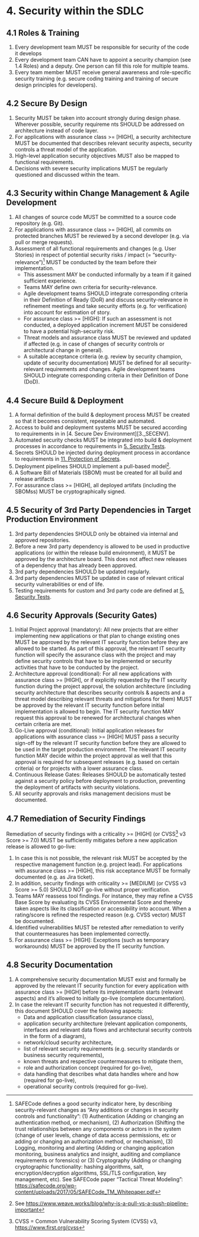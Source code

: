 # 4. Security within the SDLC

## 4.1 Roles & Training
1. Every development team MUST be responsible for security of the code it develops
2. Every development team CAN have to appoint a security champion (see 1.4 Roles) and a deputy. One person can fill this role for multiple teams.
3. Every team member MUST receive general awareness and role-specific security training (e.g. secure coding training and training of secure design principles for developers).

## 4.2 Secure By Design
1. Security MUST be taken into account strongly during design phase. Wherever possible, security requireme nts SHOULD be addressed on architecture instead of code layer.
2. For applications with assurance class >= [HIGH], a security architecture MUST be documented that describes relevant security aspects, security controls a threat model of the application. 
3. High-level application security objectives MUST also be mapped to functional requirements. 
4. Decisions with severe security implications MUST be regularly questioned and discussed within the team.

## 4.3 Security within Change Management & Agile Development
1. All changes of source code MUST be committed to a source code repository (e.g. Git).
2. For applications with assurance class >= [HIGH], all commits on protected branches MUST be reviewed by a second developer (e.g. via pull or merge requests).
3. Assessment of all functional requirements and changes (e.g. User Stories) in respect of potential security risks / impact (= “security-relevance”)[^1] MUST be conducted by the team before their implementation.
   - This assessment MAY be conducted informally by a team if it gained sufficient experience.
   - Teams MAY define own criteria for security-relevance.
   - Agile development teams SHOULD integrate corresponding criteria in their Definition of Ready (DoR) and discuss security-relevance in refinement meetings and take security efforts (e.g. for verification) into account for estimation of story.
   - For assurance class >= [HIGH]: If such an assessment is not conducted, a deployed application increment MUST be considered to have a potential high-security risk.
   - Threat models and assurance class MUST be reviewed and updated if affected (e.g. in case of changes of security controls or architectural change in general).
   - A suitable acceptance criteria (e.g. review by security champion, update of security documentation) MUST be defined for all security-relevant requirements and changes. Agile development teams SHOULD integrate corresponding criteria in their Definition of Done (DoD).

## 4.4 Secure Build & Deployment
1. A formal definition of the build & deployment process MUST be created so that it becomes consistent, repeatable and automated.
2. Access to build and deployment systems MUST be secured according to requirements in in [4. Secure Dev Environment][3._SECENV].
3. Automated security checks MUST be integrated into build & deployment processes in accordance to requirements in [5. Security Tests][A_SECTESTS].
4. Secrets SHOULD be injected during deployment process in accordance to requirements in [11. Protection of Secrets][B_SECRETS].
5. Deployment pipelines SHOULD implement a pull-based model[^3].
6. A Software Bill of Materials (SBOM) must be created for all build and release artifacts
7. For assurance class >= [HIGH], all deployed artifats (including the SBOMss) MUST be cryptographically signed.

## 4.5 Security of 3rd Party Dependencies in Target Production Environment
1. 3rd party dependencies SHOULD only be obtained via internal and approved repositories.
2. Before a new 3rd party dependency is allowed to be used in productive applications (or within the release build environment), it MUST be approved by the architecture board. This does not affect new releases of a dependency that has already been approved.
3. 3rd party dependencies SHOULD be updated regularly.
4. 3rd party dependencies MUST be updated in case of relevant critical security vulnerabilities or end of life.
5. Testing requirements for custom and 3rd party code are defined at [5. Security Tests][A_SECTESTS].

## 4.6 Security Approvals (Security Gates)
1. Initial Project approval (mandatory): All new projects that are either implementing new applications or that plan to change existing ones MUST be approved by the relevant IT security function before they are allowed to be started. As part of this approval, the relevant IT security function will specify the assurance class with the project and may define security controls that have to be implemented or security activities that have to be conducted by the project.
2. Architecture approval (conditional): For all new applications with assurance class >= [HIGH], or if explicitly requested by the IT security function during the project approval, the solution architecture (including security architecture that describes security controls & aspects and a threat model describing relevant threats and mitigations for them) MUST be approved by the relevant IT security function before initial implementation is allowed to begin. The IT security function MAY request this approval to be renewed for architectural changes when certain criteria are met.
3. Go-Live approval (conditional): Initial application releases for applications with assurance class >= [HIGH] MUST pass a security sign-off by the relevant IT security function before they are allowed to be used in the target production environment. The relevant IT security function MAY decide within the project approval as well that this approval is required for subsequent releases (e.g. based on certain criteria) or for projects with a lower assurance class.
4. Continuous Release Gates: Releases SHOULD be automatically tested against a security policy before deployment to production, preventing the deployment of artifacts with security violations.
5. All security approvals and risks management decisions must be documented.

## 4.7 Remediation of Security Findings
Remediation of security findings with a criticality >= [HIGH] (or CVSS[^2] v3 Score >= 7.0) MUST be sufficiently mitigates before a new application release is allowed to go-live:

1. In case this is not possible, the relevant risk MUST be accepted by the respective management function (e.g. project lead). For applications with assurance class >= [HIGH], this risk acceptance MUST be formally documented (e.g. as Jira ticket).
2. In addition, security findings with criticality >= [MEDIUM] (or CVSS v3 Score >= 5.0) SHOULD NOT go-live without proper verification.
3. Teams MAY reassess tool findings. For instance, they may refine a CVSS Base Score by evaluating its CVSS Environmental Score and thereby taken aspects like its classification or accessibility into account. When a rating/score is refined the respected reason (e.g. CVSS vector) MUST be documented.
4. Identified vulnerabilities MUST be retested after remediation to verify that countermeasures has been implemented correctly.
5. For assurance class >= [HIGH]: Exceptions (such as temporary workarounds) MUST be approved by the IT security function.

## 4.8 Security Documentation

1. A comprehensive security documentation MUST exist and formally be approved by the relevant IT security function for every application with assurance class >= [HIGH] before its implementation starts (relevant aspects) and it’s allowed to initially go-live (complete documentation).
2. In case the relevant IT security function has not requested it differently, this document SHOULD cover the following aspects:
   - Data and application classification (assurance class),
   - application security architecture (relevant application components, interfaces and relevant data flows and architectural security controls in the form of a diagram),
   - network/cloud security architecture,
   - list of relevant security requirements (e.g. security standards or business  security requirements),
   - known threats and respective countermeasures to mitigate them,
   - role and authorization concept (required for go-live),
   - data handling that describes what data handles where and how (required for go-live),
   - operational security controls (required for go-live).

[^1]: SAFECode defines a good security indicator here, by describing security-relevant changes as “Any additions or changes in security controls and functionality”: (1) Authentication (Adding or changing an authentication method, or mechanism), (2) Authorization (Shifting the trust relationships between any components or actors in the system (change of user levels, change of data access permissions, etc or adding or changing an authorization method, or mechanism), (3) Logging, monitoring and alerting (Adding or changing application monitoring, business analytics and insight, auditing and compliance requirements or forensics) or (3) Cryptography (Adding or changing cryptographic functionality: hashing algorithms, salt, encryption/decryption algorithms, SSL/TLS configuration, key management, etc). See SAFECode paper “Tactical Threat Modeling”: https://safecode.org/wp-content/uploads/2017/05/SAFECode_TM_Whitepaper.pdf

[^2]: CVSS = Common Vulnerability Scoring System (CVSS) v3, https://www.first.org/cvss

[^3]: See https://www.weave.works/blog/why-is-a-pull-vs-a-push-pipeline-important

[B_SECRETS]: ../B_Implementation_Requirements/11_Secrets.md
[A_SECENV]: ../A_SSDLC_Requirements/03_Secure-Dev-Environment.md
[A_SECTESTS]: ../A_SSDLC_Requirements/05_Security-Tests.md
